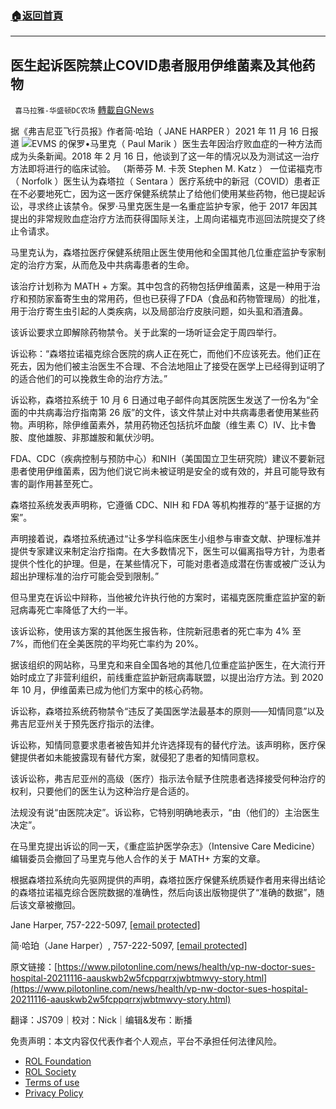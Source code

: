 ###  [:house:返回首頁](https://github.com/ourhimalayas/txt)
---


## 医生起诉医院禁止COVID患者服用伊维菌素及其他药物
` 喜马拉雅-华盛顿DC农场` [轉載自GNews](https://gnews.org/zh-hans/1687248/)

据《弗吉尼亚飞行员报》作者简·哈珀（ JANE HARPER ）2021 年 11 月 16 日报道
![](https://assets.gnews.org/wp-content/uploads/2021/11/image002-Paul-Marik.jpg)EVMS 的保罗•马里克（ Paul Marik ）医生去年因治疗败血症的一种方法而成为头条新闻。2018 年 2 月 16 日，他谈到了这一年的情况以及为测试这一治疗方法即将进行的临床试验。
（斯蒂芬 M. 卡茨 Stephen M. Katz ）
一位诺福克市（ Norfolk ）医生认为森塔拉（ Sentara ）医疗系统中的新冠（COVID）患者正在不必要地死亡，因为这一医疗保健系统禁止了给他们使用某些药物，他已提起诉讼，寻求终止该禁令。保罗·马里克医生是一名重症监护专家，他于 2017 年因其提出的非常规败血症治疗方法而获得国际关注，上周向诺福克市巡回法院提交了终止令请求。

马里克认为，森塔拉医疗保健系统阻止医生使用他和全国其他几位重症监护专家制定的治疗方案，从而危及中共病毒患者的生命。

该治疗计划称为 MATH + 方案。其中包含的药物包括伊维菌素，这是一种用于治疗和预防家畜寄生虫的常用药，但也已获得了FDA（食品和药物管理局）的批准，用于治疗寄生虫引起的人类疾病，以及局部治疗皮肤问题，如头虱和酒渣鼻。

该诉讼要求立即解除药物禁令。关于此案的一场听证会定于周四举行。

诉讼称：“森塔拉诺福克综合医院的病人正在死亡，而他们不应该死去。他们正在死去，因为他们被主治医生不合理、不合法地阻止了接受在医学上已经得到证明了的适合他们的可以挽救生命的治疗方法。”

诉讼称，森塔拉系统于 10 月 6 日通过电子邮件向其医院医生发送了一份名为“全面的中共病毒治疗指南第 26 版”的文件，该文件禁止对中共病毒患者使用某些药物。声明称，除伊维菌素外，禁用药物还包括抗坏血酸（维生素 C）IV、比卡鲁胺、度他雄胺、非那雄胺和氟伏沙明。

FDA、CDC（疾病控制与预防中心）和NIH（美国国立卫生研究院）建议不要新冠患者使用伊维菌素，因为他们说它尚未被证明是安全的或有效的，并且可能导致有害的副作用甚至死亡。

森塔拉系统发表声明称，它遵循 CDC、NIH 和 FDA 等机构推荐的“基于证据的方案”。

声明接着说，森塔拉系统通过“让多学科临床医生小组参与审查文献、护理标准并提供专家建议来制定治疗指南。在大多数情况下，医生可以偏离指导方针，为患者提供个性化的护理。但是，在某些情况下，可能对患者造成潜在伤害或被广泛认为超出护理标准的治疗可能会受到限制。”

但马里克在诉讼中辩称，当他被允许执行他的方案时，诺福克医院重症监护室的新冠病毒死亡率降低了大约一半。

该诉讼称，使用该方案的其他医生报告称，住院新冠患者的死亡率为 4% 至 7%，而他们在全美医院的平均死亡率约为 20%。

据该组织的网站称，马里克和来自全国各地的其他几位重症监护医生，在大流行开始时成立了非营利组织，前线重症监护新冠病毒联盟，以提出治疗方法。到 2020 年 10 月，伊维菌素已成为他们方案中的核心药物。

诉讼称，森塔拉系统药物禁令“违反了美国医学法最基本的原则——知情同意”以及弗吉尼亚州关于预先医疗指示的法律。

诉讼称，知情同意要求患者被告知并允许选择现有的替代疗法。该声明称，医疗保健提供者如未能披露现有替代方案，就侵犯了患者的知情同意权。

该诉讼称，弗吉尼亚州的高级（医疗）指示法令赋予住院患者选择接受何种治疗的权利，只要他们的医生认为这种治疗是合适的。

法规没有说“由医院决定”。诉讼称，它特别明确地表示，“由（他们的）主治医生决定”。

在马里克提出诉讼的同一天，《重症监护医学杂志》（Intensive Care Medicine）编辑委员会撤回了马里克与他人合作的关于 MATH+ 方案的文章。

根据森塔拉系统向先驱网提供的声明，森塔拉医疗保健系统质疑作者用来得出结论的森塔拉诺福克综合医院数据的准确性，然后向该出版物提供了“准确的数据”，随后该文章被撤回。

Jane Harper, 757-222-5097, [\[email protected\]](/cdn-cgi/l/email-protection#610b000f044f0900131104132111080d0e150e0f0d080f044f020e0c)

简·哈珀（Jane Harper）, 757-222-5097, [\[email protected\]](/cdn-cgi/l/email-protection#563c373833783e372426332416263f3a392239383a3f38337835393b)

原文链接：[https://www.pilotonline.com/news/health/vp-nw-doctor-sues-hospital-20211116-aauskwb2w5fcppqrrxjwbtmwvy-story.html](https://www.pilotonline.com/news/health/vp-nw-doctor-sues-hospital-20211116-aauskwb2w5fcppqrrxjwbtmwvy-story.html)

翻译：JS709｜校对：Nick｜编辑&发布：断播

 

免责声明：本文内容仅代表作者个人观点，平台不承担任何法律风险。

- [ROL Foundation](https://rolfoundation.org/)
- [ROL Society](https://rolsociety.org/)
- [Terms of use](https://gnews.org/terms-of-use-3/)
- [Privacy Policy](https://gnews.org/privacy-policy/)
